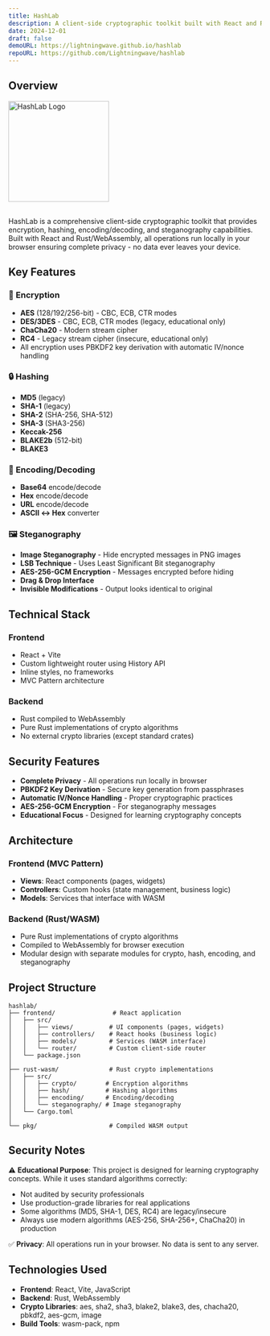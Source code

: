 ```yaml
---
title: HashLab
description: A client-side cryptographic toolkit built with React and Rust/WebAssembly. All operations run locally in your browser - no data ever leaves your device.
date: 2024-12-01
draft: false
demoURL: https://lightningwave.github.io/hashlab
repoURL: https://github.com/Lightningwave/hashlab
---
```


## Overview

<img src="/images/hashlab.png" alt="HashLab Logo" width="200" height="auto" style="margin-bottom: 1rem;">

HashLab is a comprehensive client-side cryptographic toolkit that provides encryption, hashing, encoding/decoding, and steganography capabilities. Built with React and Rust/WebAssembly, all operations run locally in your browser ensuring complete privacy - no data ever leaves your device.

## Key Features

### 🔐 Encryption
- **AES** (128/192/256-bit) - CBC, ECB, CTR modes
- **DES/3DES** - CBC, ECB, CTR modes (legacy, educational only)
- **ChaCha20** - Modern stream cipher
- **RC4** - Legacy stream cipher (insecure, educational only)
- All encryption uses PBKDF2 key derivation with automatic IV/nonce handling

### 🔒 Hashing
- **MD5** (legacy)
- **SHA-1** (legacy)
- **SHA-2** (SHA-256, SHA-512)
- **SHA-3** (SHA3-256)
- **Keccak-256**
- **BLAKE2b** (512-bit)
- **BLAKE3**

### 🔄 Encoding/Decoding
- **Base64** encode/decode
- **Hex** encode/decode
- **URL** encode/decode
- **ASCII ↔ Hex** converter

### 🖼️ Steganography
- **Image Steganography** - Hide encrypted messages in PNG images
- **LSB Technique** - Uses Least Significant Bit steganography
- **AES-256-GCM Encryption** - Messages encrypted before hiding
- **Drag & Drop Interface**
- **Invisible Modifications** - Output looks identical to original

## Technical Stack

### Frontend
- React + Vite
- Custom lightweight router using History API
- Inline styles, no frameworks
- MVC Pattern architecture

### Backend
- Rust compiled to WebAssembly
- Pure Rust implementations of crypto algorithms
- No external crypto libraries (except standard crates)

## Security Features

- **Complete Privacy** - All operations run locally in browser
- **PBKDF2 Key Derivation** - Secure key generation from passphrases
- **Automatic IV/Nonce Handling** - Proper cryptographic practices
- **AES-256-GCM Encryption** - For steganography messages
- **Educational Focus** - Designed for learning cryptography concepts

## Architecture

### Frontend (MVC Pattern)
- **Views**: React components (pages, widgets)
- **Controllers**: Custom hooks (state management, business logic)
- **Models**: Services that interface with WASM

### Backend (Rust/WASM)
- Pure Rust implementations of crypto algorithms
- Compiled to WebAssembly for browser execution
- Modular design with separate modules for crypto, hash, encoding, and steganography

## Project Structure

```
hashlab/
├── frontend/                # React application
│   ├── src/
│   │   ├── views/          # UI components (pages, widgets)
│   │   ├── controllers/    # React hooks (business logic)
│   │   ├── models/         # Services (WASM interface)
│   │   └── router/         # Custom client-side router
│   └── package.json
│
├── rust-wasm/              # Rust crypto implementations
│   ├── src/
│   │   ├── crypto/        # Encryption algorithms
│   │   ├── hash/          # Hashing algorithms
│   │   ├── encoding/      # Encoding/decoding
│   │   └── steganography/ # Image steganography
│   └── Cargo.toml
│
└── pkg/                    # Compiled WASM output
```

## Security Notes

⚠️ **Educational Purpose**: This project is designed for learning cryptography concepts. While it uses standard algorithms correctly:

- Not audited by security professionals
- Use production-grade libraries for real applications
- Some algorithms (MD5, SHA-1, DES, RC4) are legacy/insecure
- Always use modern algorithms (AES-256, SHA-256+, ChaCha20) in production

✅ **Privacy**: All operations run in your browser. No data is sent to any server.

## Technologies Used

- **Frontend**: React, Vite, JavaScript
- **Backend**: Rust, WebAssembly
- **Crypto Libraries**: aes, sha2, sha3, blake2, blake3, des, chacha20, pbkdf2, aes-gcm, image
- **Build Tools**: wasm-pack, npm
